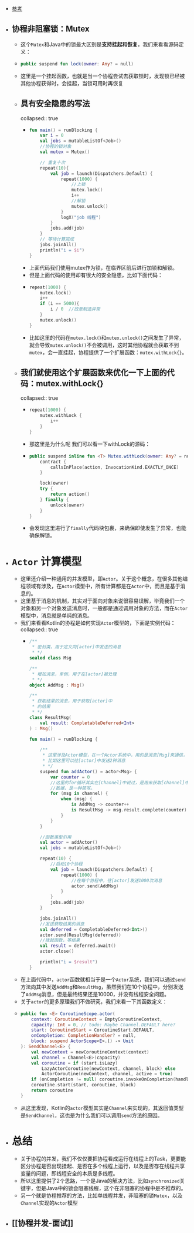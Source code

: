 - [参考](https://juejin.cn/post/7093025846335635487)
- ## 协程非阻塞锁：Mutex
	- 这个`Mutex`和Java中的锁最大区别是**支持挂起和恢复**，我们来看看源码定义：
	- ```kotlin
	  public suspend fun lock(owner: Any? = null)
	  ```
	- 这里是一个挂起函数，也就是当一个协程尝试去获取锁时，发现锁已经被其他协程获得时，会挂起，当锁可用时再恢复
	- ## 具有安全隐患的写法
	  collapsed:: true
		- ```kotlin
		  fun main() = runBlocking {
		      var i = 0
		      val jobs = mutableListOf<Job>()
		      //协程的锁对象
		      val mutex = Mutex()
		  
		      // 重复十次
		      repeat(10){
		          val job = launch(Dispatchers.Default) {
		              repeat(1000) {
		                  //上锁
		                  mutex.lock()
		                  i++
		                  //解锁
		                  mutex.unlock()
		              }
		              logX("job 线程")
		          }
		          jobs.add(job)
		      }
		      // 等待计算完成
		      jobs.joinAll()
		      println("i = $i")
		  }
		  
		  ```
		- 上面代码我们使用mutex作为锁，在临界区前后进行加锁和解锁。
		- 但是上面代码的使用却有很大的安全隐患，比如下面代码：
		- ```kotlin
		  repeat(1000) {
		      mutex.lock()
		      i++
		      if (i == 5000){
		          i / 0  //故意制造异常
		      }
		      mutex.unlock()
		  }
		  ```
		- 比如这里的代码在`mutex.lock(`)和`mutex.unlock()`之间发生了异常，就会导致`mutex.unlock()`不会被调用，这时其他协程就会获取不到`mutex`，会一直挂起，协程提供了一个扩展函数：`mutex.withLock{}`。
	- ## 我们就使用这个扩展函数来优化一下上面的代码：mutex.withLock{}
	  collapsed:: true
		- ```kotlin
		  repeat(1000) {
		      mutex.withLock {
		          i++
		      }
		  }
		  ```
		- 那这里是为什么呢 我们可以看一下withLock的源码：
		- ```kotlin
		  public suspend inline fun <T> Mutex.withLock(owner: Any? = null, action: () -> T): T {
		      contract { 
		          callsInPlace(action, InvocationKind.EXACTLY_ONCE)
		      }
		  
		      lock(owner)
		      try {
		          return action()
		      } finally {
		          unlock(owner)
		      }
		  }
		  ```
		- 会发现这里进行了`finally`代码块包裹，来确保即使发生了异常，也能确保解锁。
- # `Actor` 计算模型
	- 这里还介绍一种通用的并发模型，即`Actor`。关于这个概念，在很多其他编程领域有涉及，在`Actor`模型中，所有计算都是在`Actor`中，而且是基于消息的。
	- 这里基于消息的机制，其实对于面向对象来说很容易误解，毕竟我们一个对象和另一个对象发送消息时，一般都是通过调用对象的方法，而在`Actor`模型中，消息就是单纯的消息。
	- 我们来看看Kotlin的协程是如何实现`Actor`模型的，下面是实例代码：
	  collapsed:: true
		- ```kotlin
		  /**
		   * 密封类，用于定义向[actor]中发送的消息
		   * */
		  sealed class Msg
		  
		  /**
		   * 增加消息，单例，用于在[actor]被处理
		   * */
		  object AddMsg : Msg()
		  
		  /**
		   * 获取结果的消息，用于获取[actor]中
		   * 的结果
		   * */
		  class ResultMsg(
		      val result: CompletableDeferred<Int>
		  ) : Msg()
		  
		  fun main() = runBlocking {
		  
		      /**
		       * 这里涉及Actor模型，在一个Actor系统中，用的是消息[Msg]来通信，
		       * 比如这里可以往[actor]中发送2种消息
		       * */
		      suspend fun addActor() = actor<Msg> {
		          var counter = 0
		          //这里的for循环其实在[Channel]中说过，是用来获取[channel]中的
		          //数据，是一种简写。
		          for (msg in channel) {
		              when (msg) {
		                  is AddMsg -> counter++
		                  is ResultMsg -> msg.result.complete(counter)
		              }
		          }
		      }
		  
		      //函数类型引用
		      val actor = addActor()
		      val jobs = mutableListOf<Job>()
		  
		      repeat(10) {
		          //启动10个协程
		          val job = launch(Dispatchers.Default) {
		              repeat(1000) {
		                  //在每个协程中，往[actor]发送1000次消息
		                  actor.send(AddMsg)
		              }
		          }
		          jobs.add(job)
		      }
		  
		      jobs.joinAll()
		      //发送获取结果的消息
		      val deferred = CompletableDeferred<Int>()
		      actor.send(ResultMsg(deferred))
		      //挂起函数，等结果
		      val result = deferred.await()
		      actor.close()
		  
		      println("i = $result")
		  }
		  ```
	- 在上面代码中，`actor`函数就相当于是一个`Actor`系统，我们可以通过`send`方法向其中发送`AddMsg`和`ResultMsg`，虽然我们在10个协程中，分别发送了`AddMsg`消息，但是最终结果还是10000，并没有线程安全问题。
	- 关于`actor`的更多原理我们不做研究，我们来看一下其函数定义：
	- ```kotlin
	  public fun <E> CoroutineScope.actor(
	      context: CoroutineContext = EmptyCoroutineContext,
	      capacity: Int = 0, // todo: Maybe Channel.DEFAULT here?
	      start: CoroutineStart = CoroutineStart.DEFAULT,
	      onCompletion: CompletionHandler? = null,
	      block: suspend ActorScope<E>.() -> Unit
	  ): SendChannel<E> {
	      val newContext = newCoroutineContext(context)
	      val channel = Channel<E>(capacity)
	      val coroutine = if (start.isLazy)
	          LazyActorCoroutine(newContext, channel, block) else
	          ActorCoroutine(newContext, channel, active = true)
	      if (onCompletion != null) coroutine.invokeOnCompletion(handler = onCompletion)
	      coroutine.start(start, coroutine, block)
	      return coroutine
	  }
	  ```
	- 从这里发现，Kotlin的`actor`模型其实是`Channel`来实现的，其返回值类型是`SendChannel`，这也是为什么我们可以调用`send`方法的原因。
- # 总结
	- 关于协程的并发，我们不仅仅要把协程看成运行在线程上的Task，更要能区分协程是否出现挂起、是否在多个线程上运行，以及是否存在线程共享变量的问题，即线程安全的本质是多线程。
	- 所以这里提供了2个思路，一个是Java的解决方法，比如`synchronized`关键字，但是Java中的锁会阻塞线程，这个在非阻塞的协程中是不推荐的。
	- 另一个就是协程推荐的方法，比如单线程并发，非阻塞的锁`Mutex`，以及`Channel`实现的`Actor`模型
- ## [[协程并发-面试]]